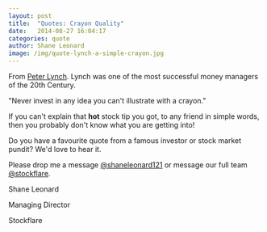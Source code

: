 ```yaml
---
layout: post
title:  "Quotes: Crayon Quality"
date:   2014-08-27 16:04:17
categories: quote
author: Shane Leonard
image: /img/quote-lynch-a-simple-crayon.jpg
---
```


From [Peter Lynch](http://en.wikipedia.org/wiki/Peter_Lynch). Lynch was one of the most successful money managers of the 20th Century.

"Never invest in any idea you can't illustrate with a crayon."

If you can't explain that __hot__ stock tip you got, to any friend in simple words, then you probably don't know what you are getting into!

Do you have a favourite quote from a famous investor or stock market pundit? We'd love to hear it.

Please drop me a message [@shaneleonard121](https://twitter.com/shaneleonard121) or message our full team [@stockflare](https://twitter.com/stockflare).

Shane Leonard

Managing Director

Stockflare